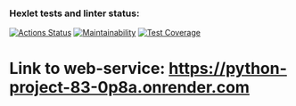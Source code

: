 ### Hexlet tests and linter status:
[![Actions Status](https://github.com/Pythonusus/python-project-83/actions/workflows/hexlet-check.yml/badge.svg)](https://github.com/Pythonusus/python-project-83/actions)
[![Maintainability](https://api.codeclimate.com/v1/badges/c0b8636dbde831224ab2/maintainability)](https://codeclimate.com/github/Pythonusus/python-project-83/maintainability)
[![Test Coverage](https://api.codeclimate.com/v1/badges/c0b8636dbde831224ab2/test_coverage)](https://codeclimate.com/github/Pythonusus/python-project-83/test_coverage)

# Link to web-service: https://python-project-83-0p8a.onrender.com